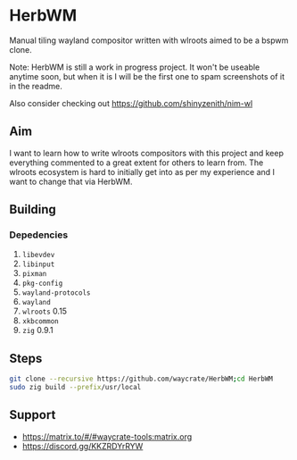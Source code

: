 # HerbWM

Manual tiling wayland compositor written with wlroots aimed to be a bspwm clone.

Note: HerbWM is still a work in progress project. It won't be useable anytime soon, but when it is I will be the first one to spam screenshots of it in the readme.

Also consider checking out https://github.com/shinyzenith/nim-wl

## Aim

I want to learn how to write wlroots compositors with this project and keep everything commented to a great extent for others to learn from.
The wlroots ecosystem is hard to initially get into as per my experience and I want to change that via HerbWM.

## Building

### Depedencies

1. `libevdev`
1. `libinput`
1. `pixman`
1. `pkg-config`
1. `wayland-protocols`
1. `wayland`
1. `wlroots` 0.15
1. `xkbcommon`
1. `zig` 0.9.1

## Steps

```bash
git clone --recursive https://github.com/waycrate/HerbWM;cd HerbWM
sudo zig build --prefix/usr/local
```

## Support

- https://matrix.to/#/#waycrate-tools:matrix.org
- https://discord.gg/KKZRDYrRYW
